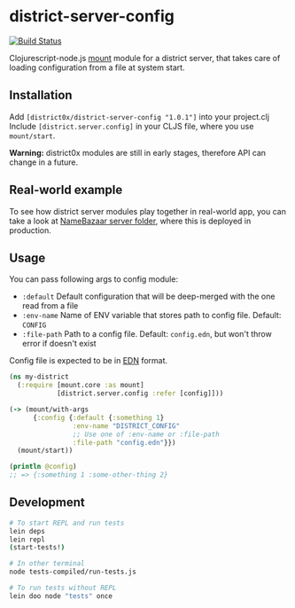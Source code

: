 # district-server-config

[![Build Status](https://travis-ci.org/district0x/district-server-config.svg?branch=master)](https://travis-ci.org/district0x/district-server-config)

Clojurescript-node.js [mount](https://github.com/tolitius/mount) module for a district server, that takes care of loading configuration from a file at system start. 

## Installation
Add `[district0x/district-server-config "1.0.1"]` into your project.clj  
Include `[district.server.config]` in your CLJS file, where you use `mount/start`.

**Warning:** district0x modules are still in early stages, therefore API can change in a future.

## Real-world example
To see how district server modules play together in real-world app, you can take a look at [NameBazaar server folder](https://github.com/district0x/name-bazaar/tree/master/src/name_bazaar/server), 
where this is deployed in production.

## Usage
You can pass following args to config module:   
* `:default` Default configuration that will be deep-merged with the one read from a file  
* `:env-name` Name of ENV variable that stores path to config file. Default: `CONFIG`
* `:file-path` Path to a config file. Default: `config.edn`, but won't throw error if doesn't exist

Config file is expected to be in [EDN](https://github.com/edn-format/edn) format.
```clojure
(ns my-district
  (:require [mount.core :as mount]
            [district.server.config :refer [config]]))

(-> (mount/with-args
      {:config {:default {:something 1}
                :env-name "DISTRICT_CONFIG"
                ;; Use one of :env-name or :file-path
                :file-path "config.edn"}})
  (mount/start))

(println @config)
;; => {:something 1 :some-other-thing 2}
```
## Development
```bash
# To start REPL and run tests
lein deps
lein repl
(start-tests!)

# In other terminal
node tests-compiled/run-tests.js

# To run tests without REPL
lein doo node "tests" once
```